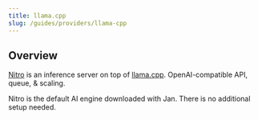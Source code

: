 ```yaml
---
title: llama.cpp
slug: /guides/providers/llama-cpp
---
```


## Overview

[Nitro](https://github.com/janhq/nitro) is an inference server on top of [llama.cpp](https://github.com/ggerganov/llama.cpp). OpenAI-compatible API, queue, & scaling.

Nitro is the default AI engine downloaded with Jan. There is no additional setup needed.